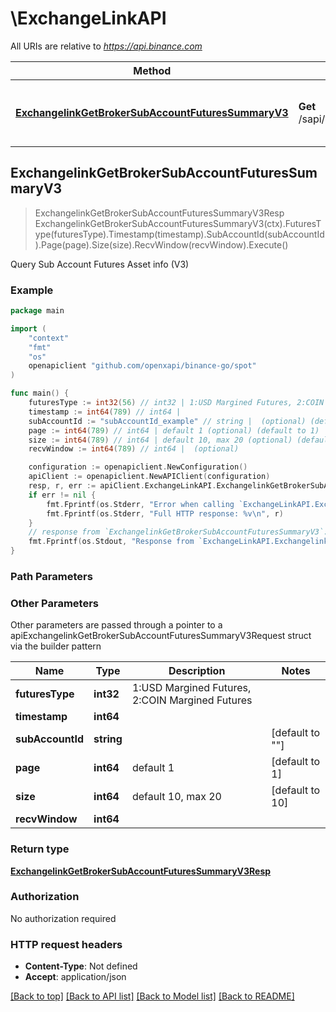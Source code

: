 # \ExchangeLinkAPI

All URIs are relative to *https://api.binance.com*

Method | HTTP request | Description
------------- | ------------- | -------------
[**ExchangelinkGetBrokerSubAccountFuturesSummaryV3**](ExchangeLinkAPI.md#ExchangelinkGetBrokerSubAccountFuturesSummaryV3) | **Get** /sapi/v3/broker/subAccount/futuresSummary | Query Sub Account Futures Asset info (V3)



## ExchangelinkGetBrokerSubAccountFuturesSummaryV3

> ExchangelinkGetBrokerSubAccountFuturesSummaryV3Resp ExchangelinkGetBrokerSubAccountFuturesSummaryV3(ctx).FuturesType(futuresType).Timestamp(timestamp).SubAccountId(subAccountId).Page(page).Size(size).RecvWindow(recvWindow).Execute()

Query Sub Account Futures Asset info (V3)

### Example

```go
package main

import (
	"context"
	"fmt"
	"os"
	openapiclient "github.com/openxapi/binance-go/spot"
)

func main() {
	futuresType := int32(56) // int32 | 1:USD Margined Futures, 2:COIN Margined Futures
	timestamp := int64(789) // int64 | 
	subAccountId := "subAccountId_example" // string |  (optional) (default to "")
	page := int64(789) // int64 | default 1 (optional) (default to 1)
	size := int64(789) // int64 | default 10, max 20 (optional) (default to 10)
	recvWindow := int64(789) // int64 |  (optional)

	configuration := openapiclient.NewConfiguration()
	apiClient := openapiclient.NewAPIClient(configuration)
	resp, r, err := apiClient.ExchangeLinkAPI.ExchangelinkGetBrokerSubAccountFuturesSummaryV3(context.Background()).FuturesType(futuresType).Timestamp(timestamp).SubAccountId(subAccountId).Page(page).Size(size).RecvWindow(recvWindow).Execute()
	if err != nil {
		fmt.Fprintf(os.Stderr, "Error when calling `ExchangeLinkAPI.ExchangelinkGetBrokerSubAccountFuturesSummaryV3``: %v\n", err)
		fmt.Fprintf(os.Stderr, "Full HTTP response: %v\n", r)
	}
	// response from `ExchangelinkGetBrokerSubAccountFuturesSummaryV3`: ExchangelinkGetBrokerSubAccountFuturesSummaryV3Resp
	fmt.Fprintf(os.Stdout, "Response from `ExchangeLinkAPI.ExchangelinkGetBrokerSubAccountFuturesSummaryV3`: %v\n", resp)
}
```

### Path Parameters



### Other Parameters

Other parameters are passed through a pointer to a apiExchangelinkGetBrokerSubAccountFuturesSummaryV3Request struct via the builder pattern


Name | Type | Description  | Notes
------------- | ------------- | ------------- | -------------
 **futuresType** | **int32** | 1:USD Margined Futures, 2:COIN Margined Futures | 
 **timestamp** | **int64** |  | 
 **subAccountId** | **string** |  | [default to &quot;&quot;]
 **page** | **int64** | default 1 | [default to 1]
 **size** | **int64** | default 10, max 20 | [default to 10]
 **recvWindow** | **int64** |  | 

### Return type

[**ExchangelinkGetBrokerSubAccountFuturesSummaryV3Resp**](ExchangelinkGetBrokerSubAccountFuturesSummaryV3Resp.md)

### Authorization

No authorization required

### HTTP request headers

- **Content-Type**: Not defined
- **Accept**: application/json

[[Back to top]](#) [[Back to API list]](../README.md#documentation-for-api-endpoints)
[[Back to Model list]](../README.md#documentation-for-models)
[[Back to README]](../README.md)


